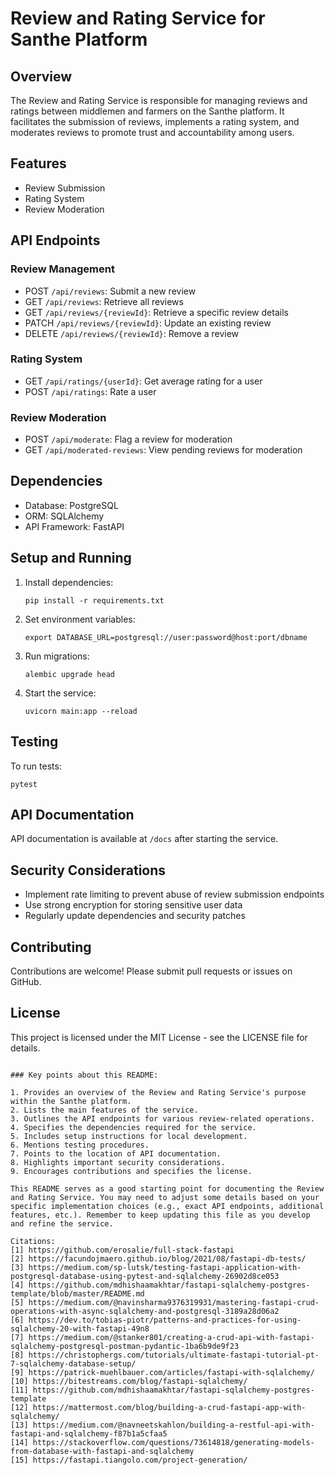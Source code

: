 # Review and Rating Service for Santhe Platform

## Overview

The Review and Rating Service is responsible for managing reviews and ratings between middlemen and farmers on the Santhe platform. It facilitates the submission of reviews, implements a rating system, and moderates reviews to promote trust and accountability among users.

## Features

- Review Submission
- Rating System
- Review Moderation

## API Endpoints

### Review Management

- POST `/api/reviews`: Submit a new review
- GET `/api/reviews`: Retrieve all reviews
- GET `/api/reviews/{reviewId}`: Retrieve a specific review details
- PATCH `/api/reviews/{reviewId}`: Update an existing review
- DELETE `/api/reviews/{reviewId}`: Remove a review

### Rating System

- GET `/api/ratings/{userId}`: Get average rating for a user
- POST `/api/ratings`: Rate a user

### Review Moderation

- POST `/api/moderate`: Flag a review for moderation
- GET `/api/moderated-reviews`: View pending reviews for moderation

## Dependencies

- Database: PostgreSQL
- ORM: SQLAlchemy
- API Framework: FastAPI

## Setup and Running

1. Install dependencies:
   ```
   pip install -r requirements.txt
   ```

2. Set environment variables:
   ```
   export DATABASE_URL=postgresql://user:password@host:port/dbname
   ```

3. Run migrations:
   ```
   alembic upgrade head
   ```

4. Start the service:
   ```
   uvicorn main:app --reload
   ```

## Testing

To run tests:
```
pytest
```

## API Documentation

API documentation is available at `/docs` after starting the service.

## Security Considerations

- Implement rate limiting to prevent abuse of review submission endpoints
- Use strong encryption for storing sensitive user data
- Regularly update dependencies and security patches

## Contributing

Contributions are welcome! Please submit pull requests or issues on GitHub.

## License

This project is licensed under the MIT License - see the LICENSE file for details.
```

### Key points about this README:

1. Provides an overview of the Review and Rating Service's purpose within the Santhe platform.
2. Lists the main features of the service.
3. Outlines the API endpoints for various review-related operations.
4. Specifies the dependencies required for the service.
5. Includes setup instructions for local development.
6. Mentions testing procedures.
7. Points to the location of API documentation.
8. Highlights important security considerations.
9. Encourages contributions and specifies the license.

This README serves as a good starting point for documenting the Review and Rating Service. You may need to adjust some details based on your specific implementation choices (e.g., exact API endpoints, additional features, etc.). Remember to keep updating this file as you develop and refine the service.

Citations:
[1] https://github.com/erosalie/full-stack-fastapi
[2] https://facundojmaero.github.io/blog/2021/08/fastapi-db-tests/
[3] https://medium.com/sp-lutsk/testing-fastapi-application-with-postgresql-database-using-pytest-and-sqlalchemy-26902d8ce053
[4] https://github.com/mdhishaamakhtar/fastapi-sqlalchemy-postgres-template/blob/master/README.md
[5] https://medium.com/@navinsharma9376319931/mastering-fastapi-crud-operations-with-async-sqlalchemy-and-postgresql-3189a28d06a2
[6] https://dev.to/tobias-piotr/patterns-and-practices-for-using-sqlalchemy-20-with-fastapi-49n8
[7] https://medium.com/@stanker801/creating-a-crud-api-with-fastapi-sqlalchemy-postgresql-postman-pydantic-1ba6b9de9f23
[8] https://christophergs.com/tutorials/ultimate-fastapi-tutorial-pt-7-sqlalchemy-database-setup/
[9] https://patrick-muehlbauer.com/articles/fastapi-with-sqlalchemy/
[10] https://bitestreams.com/blog/fastapi-sqlalchemy/
[11] https://github.com/mdhishaamakhtar/fastapi-sqlalchemy-postgres-template
[12] https://mattermost.com/blog/building-a-crud-fastapi-app-with-sqlalchemy/
[13] https://medium.com/@navneetskahlon/building-a-restful-api-with-fastapi-and-sqlalchemy-f87b1a5cfaa5
[14] https://stackoverflow.com/questions/73614818/generating-models-from-database-with-fastapi-and-sqlalchemy
[15] https://fastapi.tiangolo.com/project-generation/